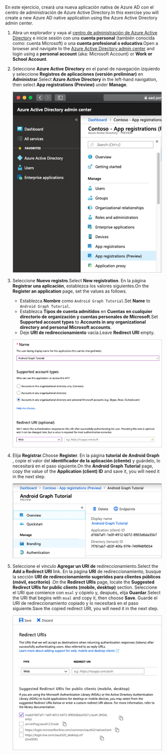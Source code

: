 <!-- markdownlint-disable MD002 MD041 -->

<span data-ttu-id="a2124-101">En este ejercicio, creará una nueva aplicación nativa de Azure AD con el centro de administración de Azure Active Directory.</span><span class="sxs-lookup"><span data-stu-id="a2124-101">In this exercise you will create a new Azure AD native application using the Azure Active Directory admin center.</span></span>

1. <span data-ttu-id="a2124-102">Abra un explorador y vaya al [centro de administración de Azure Active Directory](https://aad.portal.azure.com) e inicie sesión con una **cuenta personal** (también conocida como: cuenta Microsoft) o una **cuenta profesional o educativa**.</span><span class="sxs-lookup"><span data-stu-id="a2124-102">Open a browser and navigate to the [Azure Active Directory admin center](https://aad.portal.azure.com) and login using a **personal account** (aka: Microsoft Account) or **Work or School Account**.</span></span>

1. <span data-ttu-id="a2124-103">Seleccione **Azure Active Directory** en el panel de navegación izquierdo y seleccione **Registros de aplicaciones (versión preliminar)** en **Administrar**.</span><span class="sxs-lookup"><span data-stu-id="a2124-103">Select **Azure Active Directory** in the left-hand navigation, then select **App registrations (Preview)** under **Manage**.</span></span>

    ![<span data-ttu-id="a2124-104">Una captura de pantalla de los registros de la aplicación</span><span class="sxs-lookup"><span data-stu-id="a2124-104">A screenshot of the App registrations</span></span> ](./images/aad-portal-app-registrations.png)

1. <span data-ttu-id="a2124-105">Seleccione **Nuevo registro**.</span><span class="sxs-lookup"><span data-stu-id="a2124-105">Select **New registration**.</span></span> <span data-ttu-id="a2124-106">En la página **Registrar una aplicación**, establezca los valores siguientes.</span><span class="sxs-lookup"><span data-stu-id="a2124-106">On the **Register an application** page, set the values as follows.</span></span>

    - <span data-ttu-id="a2124-107">Establezca **Nombre** como `Android Graph Tutorial`.</span><span class="sxs-lookup"><span data-stu-id="a2124-107">Set **Name** to `Android Graph Tutorial`.</span></span>
    - <span data-ttu-id="a2124-108">Establezca **Tipos de cuenta admitidos** en **Cuentas en cualquier directorio de organización y cuentas personales de Microsoft**.</span><span class="sxs-lookup"><span data-stu-id="a2124-108">Set **Supported account types** to **Accounts in any organizational directory and personal Microsoft accounts**.</span></span>
    - <span data-ttu-id="a2124-109">Deje **URI de redireccionamiento** vacía.</span><span class="sxs-lookup"><span data-stu-id="a2124-109">Leave **Redirect URI** empty.</span></span>

    ![Captura de pantalla de la página registrar una aplicación](./images/aad-register-an-app.png)

1. <span data-ttu-id="a2124-111">Elija **Registrar**.</span><span class="sxs-lookup"><span data-stu-id="a2124-111">Choose **Register**.</span></span> <span data-ttu-id="a2124-112">En la página **tutorial de Android Graph** , copie el valor del **identificador de la aplicación (cliente)** y guárdelo, lo necesitará en el paso siguiente.</span><span class="sxs-lookup"><span data-stu-id="a2124-112">On the **Android Graph Tutorial** page, copy the value of the **Application (client) ID** and save it, you will need it in the next step.</span></span>

    ![Captura de pantalla del identificador de la aplicación del nuevo registro de la aplicación](./images/aad-application-id.png)

1. <span data-ttu-id="a2124-114">Seleccione el vínculo **Agregar un URI de** redireccionamiento.</span><span class="sxs-lookup"><span data-stu-id="a2124-114">Select the **Add a Redirect URI** link.</span></span> <span data-ttu-id="a2124-115">En la página **URI** de redireccionamiento, busque la sección **URI de redireccionamiento sugeridos para clientes públicos (móvil, escritorio)** .</span><span class="sxs-lookup"><span data-stu-id="a2124-115">On the **Redirect URIs** page, locate the **Suggested Redirect URIs for public clients (mobile, desktop)** section.</span></span> <span data-ttu-id="a2124-116">Seleccione el URI que comience con `msal` y cópielo y, después, elija **Guardar**.</span><span class="sxs-lookup"><span data-stu-id="a2124-116">Select the URI that begins with `msal` and copy it, then choose **Save**.</span></span> <span data-ttu-id="a2124-117">Guarde el URI de redireccionamiento copiado y lo necesitará en el paso siguiente.</span><span class="sxs-lookup"><span data-stu-id="a2124-117">Save the copied redirect URI, you will need it in the next step.</span></span>

    ![Captura de pantalla de la página URI de redireccionamiento](./images/aad-redirect-uris.png)